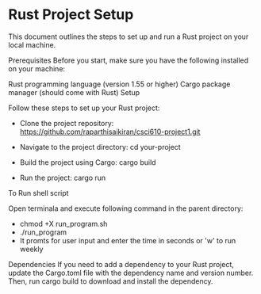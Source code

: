 # Rust Project Setup
This document outlines the steps to set up and run a Rust project on your local machine.

Prerequisites
Before you start, make sure you have the following installed on your machine:

Rust programming language (version 1.55 or higher)
Cargo package manager (should come with Rust)
Setup

Follow these steps to set up your Rust project:
* Clone the project repository: https://github.com/raparthisaikiran/csci610-project1.git

* Navigate to the project directory: cd your-project

* Build the project using Cargo: cargo build

* Run the project: cargo run

To Run shell script

Open terminala and execute following command in the parent directory: 
* chmod +X run_program.sh
* ./run_program
* It promts for user input and enter the time in seconds or 'w' to run weekly

Dependencies
If you need to add a dependency to your Rust project, update the Cargo.toml file with the dependency name and version number. Then, run cargo build to download and install the dependency.
